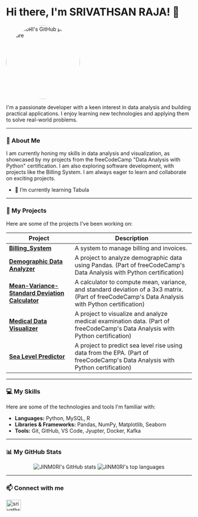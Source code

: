 # Hi there, I'm SRIVATHSAN RAJA! 👋

<img src="https://avatars.githubusercontent.com/u/148421670?v=4" alt="JINM0RI's GitHub profile picture" width="200" height="200" style="border-radius:50%">

I'm a passionate developer with a keen interest in data analysis and building practical applications. I enjoy learning new technologies and applying them to solve real-world problems.

---

### 📝 About Me

I am currently honing my skills in data analysis and visualization, as showcased by my projects from the freeCodeCamp "Data Analysis with Python" certification. I am also exploring software development, with projects like the Billing System. I am always eager to learn and collaborate on exciting projects.

* 🌱 I’m currently learning Tabula

---

### 🚀 My Projects

Here are some of the projects I've been working on:

| Project                                                                                             | Description                                                                                                                                      |
| --------------------------------------------------------------------------------------------------- | ------------------------------------------------------------------------------------------------------------------------------------------------ |
| **[Billing_System](https://github.com/JINM0RI/Billing_System)** | A system to manage billing and invoices.                                                                                                         |
| **[Demographic Data Analyzer](https://github.com/JINM0RI/boilerplate-demographic-data-analyzer)** | A project to analyze demographic data using Pandas. (Part of freeCodeCamp's Data Analysis with Python certification)                           |
| **[Mean-Variance-Standard Deviation Calculator](https://github.com/JINM0RI/boilerplate-mean-variance-standard-deviation-calculator)** | A calculator to compute mean, variance, and standard deviation of a 3x3 matrix. (Part of freeCodeCamp's Data Analysis with Python certification) |
| **[Medical Data Visualizer](https://github.com/JINM0RI/boilerplate-medical-data-visualizer)** | A project to visualize and analyze medical examination data. (Part of freeCodeCamp's Data Analysis with Python certification)                  |
| **[Sea Level Predictor](https://github.com/JINM0RI/boilerplate-sea-level-predictor)** | A project to predict sea level rise using data from the EPA. (Part of freeCodeCamp's Data Analysis with Python certification)                      |

---

### 💻 My Skills

Here are some of the technologies and tools I'm familiar with:

* **Languages:** Python, MySQL, R
* **Libraries & Frameworks:** Pandas, NumPy, Matplotlib, Seaborn
* **Tools:** Git, GitHub, VS Code, Jyupter, Docker, Kafka

---

### 📊 My GitHub Stats

<p align="center">
  <img src="https://github-readme-stats.vercel.app/api?username=JINM0RI&show_icons=true&theme=radical" alt="JINM0RI's GitHub stats" />
  <img src="https://github-readme-stats.vercel.app/api/top-langs/?username=JINM0RI&layout=compact&theme=radical" alt="JINM0RI's top languages" />
</p>

---

### 📫 Connect with me

<p align="left">
<a href="https://www.linkedin.com/in/srivathsan-raja/" target="blank"><img align="center" src="https://raw.githubusercontent.com/rahuldkjain/github-profile-readme-generator/master/src/images/icons/Social/linked-in-alt.svg" alt="srivathsan-raja" height="30" width="40" /></a>
</p>
